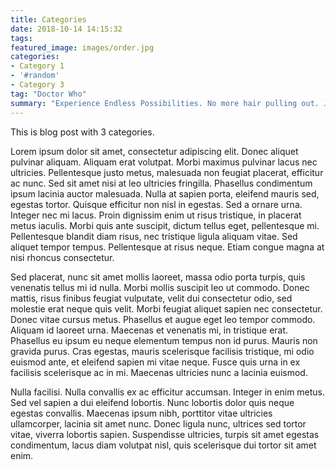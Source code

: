 ```yaml
---
title: Categories
date: 2018-10-14 14:15:32
tags:
featured_image: images/order.jpg
categories:
- Category 1
- '#random'
- Category 3
tag: "Doctor Who"
summary: "Experience Endless Possibilities. No more hair pulling out. Join Millions Of Users And Grow Your Business. All our clients love our work!"
---
```

This is blog post with 3 categories.
<!-- more -->

Lorem ipsum dolor sit amet, consectetur adipiscing elit. Donec aliquet pulvinar aliquam. Aliquam erat volutpat. Morbi maximus pulvinar lacus nec ultricies. Pellentesque justo metus, malesuada non feugiat placerat, efficitur ac nunc. Sed sit amet nisi at leo ultricies fringilla. Phasellus condimentum ipsum lacinia auctor malesuada. Nulla at sapien porta, eleifend mauris sed, egestas tortor. Quisque efficitur non nisl in egestas. Sed a ornare urna. Integer nec mi lacus. Proin dignissim enim ut risus tristique, in placerat metus iaculis. Morbi quis ante suscipit, dictum tellus eget, pellentesque mi. Pellentesque blandit diam risus, nec tristique ligula aliquam vitae. Sed aliquet tempor tempus. Pellentesque at risus neque. Etiam congue magna at nisi rhoncus consectetur.

Sed placerat, nunc sit amet mollis laoreet, massa odio porta turpis, quis venenatis tellus mi id nulla. Morbi mollis suscipit leo ut commodo. Donec mattis, risus finibus feugiat vulputate, velit dui consectetur odio, sed molestie erat neque quis velit. Morbi feugiat aliquet sapien nec consectetur. Donec vitae cursus metus. Phasellus et augue eget leo tempor commodo. Aliquam id laoreet urna. Maecenas et venenatis mi, in tristique erat. Phasellus eu ipsum eu neque elementum tempus non id purus. Mauris non gravida purus. Cras egestas, mauris scelerisque facilisis tristique, mi odio euismod ante, et eleifend sapien mi vitae neque. Fusce quis urna in ex facilisis scelerisque ac in mi. Maecenas ultricies nunc a lacinia euismod.

Nulla facilisi. Nulla convallis ex ac efficitur accumsan. Integer in enim metus. Sed vel sapien a dui eleifend lobortis. Nunc lobortis dolor quis neque egestas convallis. Maecenas ipsum nibh, porttitor vitae ultricies ullamcorper, lacinia sit amet nunc. Donec ligula nunc, ultrices sed tortor vitae, viverra lobortis sapien. Suspendisse ultricies, turpis sit amet egestas condimentum, lacus diam volutpat nisl, quis scelerisque dui tortor sit amet enim.